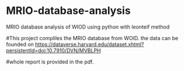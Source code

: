 # MRIO-database-analysis
MRIO database analysis of WIOD using python with leonteif method

#This project compliles the MRIO database from WOID. the data can be founded on 
https://dataverse.harvard.edu/dataset.xhtml?persistentId=doi:10.7910/DVN/MVBLPH

#whole report is provided in the pdf.

